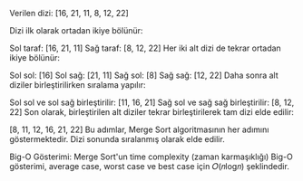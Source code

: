 Verilen dizi: [16, 21, 11, 8, 12, 22]

Dizi ilk olarak ortadan ikiye bölünür:

Sol taraf: [16, 21, 11]
Sağ taraf: [8, 12, 22]
Her iki alt dizi de tekrar ortadan ikiye bölünür:

Sol sol: [16]
Sol sağ: [21, 11]
Sağ sol: [8]
Sağ sağ: [12, 22]
Daha sonra alt diziler birleştirilirken sıralama yapılır:

Sol sol ve sol sağ birleştirilir: [11, 16, 21]
Sağ sol ve sağ sağ birleştirilir: [8, 12, 22]
Son olarak, birleştirilen alt diziler tekrar birleştirilerek tam dizi elde edilir:

[8, 11, 12, 16, 21, 22]
Bu adımlar, Merge Sort algoritmasının her adımını göstermektedir. Dizi sonunda sıralanmış olarak elde edilir.

Big-O Gösterimi:
Merge Sort'un time complexity (zaman karmaşıklığı) Big-O gösterimi, average case, worst case ve best case için 
𝑂(𝑛log⁡𝑛) şeklindedir.
